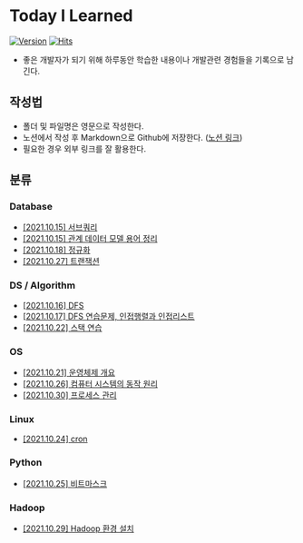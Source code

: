 # Today I Learned

[![Version](https://img.shields.io/badge/version-2021.10.15-red.svg)](./CHANGELOG)  [![Hits](https://hits.seeyoufarm.com/api/count/incr/badge.svg?url=https%3A%2F%2Fgithub.com%2Fgnlenfn%2FTIL&count_bg=%2379C83D&title_bg=%23555555&icon=&icon_color=%23E7E7E7&title=hits&edge_flat=false)](https://hits.seeyoufarm.com)

* 좋은 개발자가 되기 위해 하루동안 학습한 내용이나 개발관련 경험들을 기록으로 남긴다.

## 작성법
- 폴더 및 파일명은 영문으로 작성한다.
- 노션에서 작성 후 Markdown으로 Github에 저장한다. ([노션 링크](https://gnlenfn.notion.site/TIL-23bf89d56c3c427995f6b008e4f051dd))
- 필요한 경우 외부 링크를 잘 활용한다.

## 분류
### Database
- [[2021.10.15] 서브쿼리](https://github.com/gnlenfn/TIL/blob/main/Database/Subquery.md)
- [[2021.10.15] 관계 데이터 모델 용어 정리](https://github.com/gnlenfn/TIL/blob/main/Database/database_terms.md)
- [[2021.10.18] 정규화](https://github.com/gnlenfn/TIL/blob/main/Database/Normalization.md)
- [[2021.10.27] 트랜잭션](https://github.com/gnlenfn/TIL/blob/main/Database/transaction.md)

### DS / Algorithm
- [[2021.10.16] DFS](https://github.com/gnlenfn/TIL/blob/main/Algorithm/DFS.md)
- [[2021.10.17] DFS 연습문제, 인접행렬과 인접리스트](https://github.com/gnlenfn/TIL/blob/main/Algorithm/%5BProgrammers%5DNetwork.md)
- [[2021.10.22] 스택 연습](https://github.com/gnlenfn/TIL/blob/main/Algorithm/BOJ_StackPractice.md)

### OS
- [[2021.10.21] 운영체제 개요](https://github.com/gnlenfn/TIL/blob/main/OS/OS_intro.md)
- [[2021.10.26] 컴퓨터 시스템의 동작 원리](https://github.com/gnlenfn/TIL/blob/main/OS/%EC%BB%B4%ED%93%A8%ED%84%B0%20%EC%8B%9C%EC%8A%A4%ED%85%9C%EC%9D%98%20%EB%8F%99%EC%9E%91%20%EC%9B%90%EB%A6%AC.md)
- [[2021.10.30] 프로세스 관리](https://github.com/gnlenfn/TIL/blob/main/OS/\355\224\204\353\241\234\354\204\270\354\212\244_\352\264\200\353\246\254.md)

### Linux
- [[2021.10.24] cron](https://github.com/gnlenfn/TIL/blob/main/Linux/cron.md)

### Python
- [[2021.10.25] 비트마스크](https://github.com/gnlenfn/TIL/blob/main/Python/bitmask.md)

### Hadoop
- [[2021.10.29] Hadoop 환경 설치](https://github.com/gnlenfn/TIL/blob/main/Hadoop/Install_Hadoop.md)